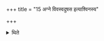 +++
title = "15 अग्ने विवस्वदुषस इत्याश्विनस्य"

+++

<details><summary>थिते</summary>

अग्ने विवस्वदुषस इत्याश्विनस्य प्रतिपदं दध्यात् १५
</details>
